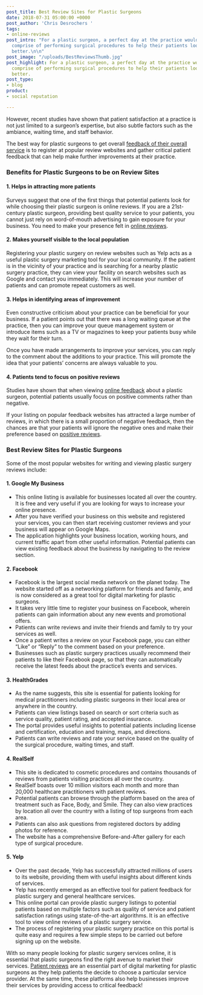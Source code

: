 ```yaml
---
post_title: Best Review Sites for Plastic Surgeons
date: 2018-07-31 05:00:00 +0000
post_author: 'Chris Desrochers '
tags:
- online-reviews
post_intro: "For a plastic surgeon, a perfect day at the practice would generally
  comprise of performing surgical procedures to help their patients look and feel
  better.\n\n"
post_image: "/uploads/BestReviewsThumb.jpg"
post_highlight: For a plastic surgeon, a perfect day at the practice would generally
  comprise of performing surgical procedures to help their patients look and feel
  better.
post_type:
- blog
product:
- social reputation

---
```

However, recent studies have shown that patient satisfaction at a practice is not just limited to a surgeon’s expertise, but also subtle factors such as the ambiance, waiting time, and staff behavior.

The best way for plastic surgeons to get overall [feedback of their overall service](https://doctorlogic.com/features/reviews/) is to register at popular review websites and gather critical patient feedback that can help make further improvements at their practice.

### Benefits for Plastic Surgeons to be on Review Sites

#### 1. Helps in attracting more patients

Surveys suggest that one of the first things that potential patients look for while choosing their plastic surgeon is online reviews. If you are a 21st-century plastic surgeon, providing best quality service to your patients, you cannot just rely on word-of-mouth advertising to gain exposure for your business. You need to make your presence felt in [online reviews](https://doctorlogic.com/features/reviews/).

#### 2. Makes yourself visible to the local population

Registering your plastic surgery on review websites such as Yelp acts as a useful plastic surgery marketing tool for your local community. If the patient is in the vicinity of your practice and is searching for a nearby plastic surgery practice, they can view your facility on search websites such as Google and contact you immediately. This will increase your number of patients and can promote repeat customers as well.

#### 3. Helps in identifying areas of improvement

Even constructive criticism about your practice can be beneficial for your business. If a patient points out that there was a long waiting queue at the practice, then you can improve your queue management system or introduce items such as a TV or magazines to keep your patients busy while they wait for their turn.

Once you have made arrangements to improve your services, you can reply to the comment about the additions to your practice. This will promote the idea that your patients’ concerns are always valuable to you.

#### 4. Patients tend to focus on positive reviews

Studies have shown that when viewing [online feedback](https://doctorlogic.com/features/reviews/) about a plastic surgeon, potential patients usually focus on positive comments rather than negative.

If your listing on popular feedback websites has attracted a large number of reviews, in which there is a small proportion of negative feedback, then the chances are that your patients will ignore the negative ones and make their preference based on [positive reviews](https://doctorlogic.com/features/reviews/).

### Best Review Sites for Plastic Surgeons

Some of the most popular websites for writing and viewing plastic surgery reviews include:

#### 1. Google My Business

* This online listing is available for businesses located all over the country. It is free and very useful if you are looking for ways to increase your online presence.
* After you have verified your business on this website and registered your services, you can then start receiving customer reviews and your business will appear on Google Maps.
* The application highlights your business location, working hours, and current traffic apart from other useful information. Potential patients can view existing feedback about the business by navigating to the review section.

#### 2. Facebook

* Facebook is the largest social media network on the planet today. The website started off as a networking platform for friends and family, and is now considered as a great tool for digital marketing for plastic surgeons.
* It takes very little time to register your business on Facebook, wherein patients can gain information about any new events and promotional offers.
* Patients can write reviews and invite their friends and family to try your services as well.
* Once a patient writes a review on your Facebook page, you can either “Like” or “Reply” to the comment based on your preference.
* Businesses such as plastic surgery practices usually recommend their patients to like their Facebook page, so that they can automatically receive the latest feeds about the practice’s events and services.

#### 3. HealthGrades

* As the name suggests, this site is essential for patients looking for medical practitioners including plastic surgeons in their local area or anywhere in the country.
* Patients can view listings based on search or sort criteria such as service quality, patient rating, and accepted insurance.
* The portal provides useful insights to potential patients including license and certification, education and training, maps, and directions.
* Patients can write reviews and rate your service based on the quality of the surgical procedure, waiting times, and staff.

#### 4. RealSelf

* This site is dedicated to cosmetic procedures and contains thousands of reviews from patients visiting practices all over the country.
* RealSelf boasts over 10 million visitors each month and more than 20,000 healthcare practitioners with patient reviews.
* Potential patients can browse through the platform based on the area of treatment such as Face, Body, and Smile. They can also view practices by location all over the country with a listing of top surgeons from each area.
* Patients can also ask questions from registered doctors by adding photos for reference.
* The website has a comprehensive Before-and-After gallery for each type of surgical procedure.

#### 5. Yelp

* Over the past decade, Yelp has successfully attracted millions of users to its website, providing them with useful insights about different kinds of services.
* Yelp has recently emerged as an effective tool for patient feedback for plastic surgery and general healthcare services.
* This online portal can provide plastic surgery listings to potential patients based on multiple factors such as quality of service and patient satisfaction ratings using state-of-the-art algorithms. It is an effective tool to view online reviews of a plastic surgery service.
* The process of registering your plastic surgery practice on this portal is quite easy and requires a few simple steps to be carried out before signing up on the website.

With so many people looking for plastic surgery services online, it is essential that plastic surgeons find the right avenue to market their services. [Patient reviews](https://doctorlogic.com/features/reviews/) are an essential part of digital marketing for plastic surgeons as they help patients the decide to choose a particular service provider. At the same time, these platforms also help businesses improve their services by providing access to critical feedback!